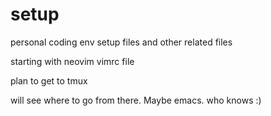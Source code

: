 # setup
personal coding env setup files and other related files

starting with neovim vimrc file

plan to get to tmux

will see where to go from there. Maybe emacs. who knows :) 
